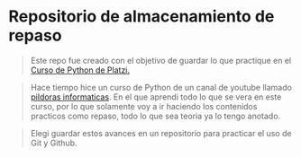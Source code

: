 # Repositorio de almacenamiento de repaso

>Este repo fue creado con el objetivo de guardar lo que practique en el [Curso de Python de Platzi.](https://platzi.com/clases/python/)

> Hace tiempo hice un curso de Python de un canal de youtube llamado [pildoras informaticas](https://www.youtube.com/user/pildorasinformaticas). En el que aprendi todo lo que se vera en este curso, por lo que solamente voy a ir haciendo los contenidos practicos como repaso, todo lo que sea teoria ya lo tengo anotado.

> Elegi guardar estos avances en un repositorio para practicar el uso de Git y Github.